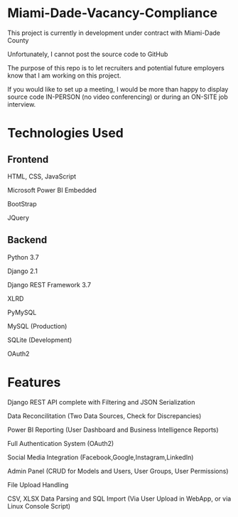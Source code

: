 # Miami-Dade-Vacancy-Compliance
This project is currently in development under contract with Miami-Dade County

Unfortunately, I cannot post the source code to GitHub

The purpose of this repo is to let recruiters and potential future employers know that I am working on this project.

If you would like to set up a meeting, I would be more than happy to display source code IN-PERSON (no video conferencing) or during an ON-SITE job interview.

# Technologies Used

## __Frontend__

HTML, CSS, JavaScript

Microsoft Power BI Embedded

BootStrap

JQuery


## __Backend__

Python 3.7

Django 2.1

Django REST Framework 3.7

XLRD

PyMySQL

MySQL (Production)

SQLite (Development)

OAuth2
# Features
Django REST API complete with Filtering and JSON Serialization

Data Reconcilitation (Two Data Sources, Check for Discrepancies)

Power BI Reporting (User Dashboard and Business Intelligence Reports)

Full Authentication System (OAuth2)

Social Media Integration (Facebook,Google,Instagram,LinkedIn)

Admin Panel (CRUD for Models and Users, User Groups, User Permissions)

File Upload Handling

CSV, XLSX Data Parsing and SQL Import (Via User Upload in WebApp, or via Linux Console Script)
